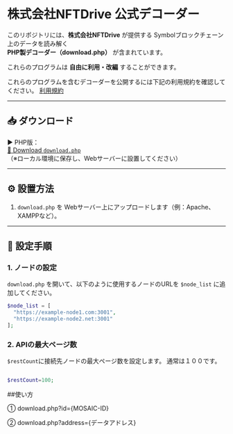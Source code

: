 # 株式会社NFTDrive 公式デコーダー

このリポジトリには、**株式会社NFTDrive** が提供する Symbolブロックチェーン上のデータを読み解く  
**PHP製デコーダー（download.php）** が含まれています。

これらのプログラムは **自由に利用・改編** することができます。

これらのプログラムを含むデコーダーを公開するには下記の利用規約を確認してください。
[利用規約](https://nft-drive.localinfo.jp/posts/23874701)


---

## 📥 ダウンロード

▶ PHP版：  
[🔗 Download `download.php`](./download.php)  
（※ローカル環境に保存し、Webサーバーに設置してください）

---

## ⚙ 設置方法

1. `download.php` を Webサーバー上にアップロードします（例：Apache、XAMPPなど）。

---

## 🔧 設定手順

### 1. ノードの設定

`download.php` を開いて、以下のように使用するノードのURLを `$node_list` に追加してください。

```php
$node_list = [
  "https://example-node1.com:3001",
  "https://example-node2.net:3001"
];


```

### 2. APIの最大ページ数

`$restCount`に接続先ノードの最大ページ数を設定します。
通常は１００です。

```php

$restCount=100;

```

##使い方

① download.php?id={MOSAIC-ID}

② download.php?address={データアドレス}

